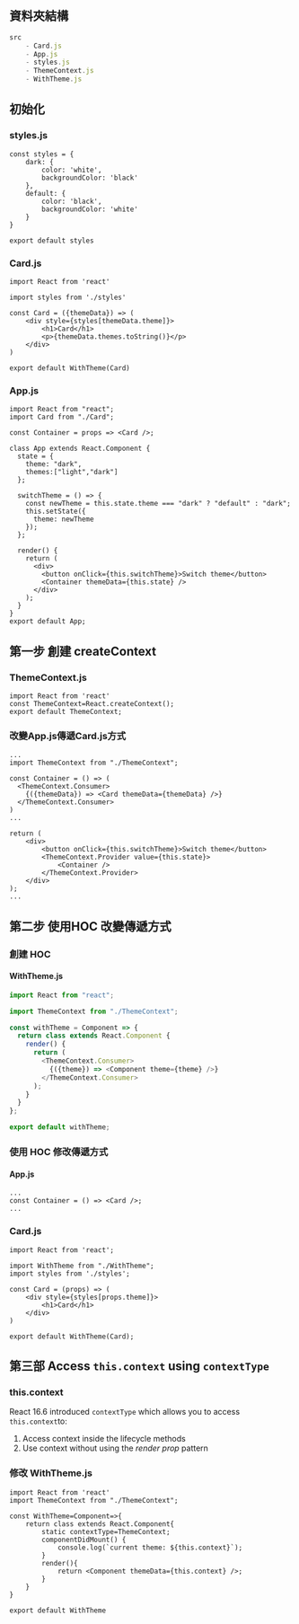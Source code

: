 ## 資料夾結構

```js
src
	- Card.js
	- App.js
	- styles.js
	- ThemeContext.js
	- WithTheme.js
```

## 初始化

### styles.js

```react
const styles = {
    dark: {
        color: 'white',
        backgroundColor: 'black'
    },
    default: {
        color: 'black',
        backgroundColor: 'white'
    }
}

export default styles
```

### Card.js

```react
import React from 'react'

import styles from './styles'

const Card = ({themeData}) => (
    <div style={styles[themeData.theme]}>
        <h1>Card</h1>
        <p>{themeData.themes.toString()}</p>
    </div>
)

export default WithTheme(Card)

```

### App.js

```react
import React from "react";
import Card from "./Card";

const Container = props => <Card />;

class App extends React.Component {
  state = {
    theme: "dark",
    themes:["light","dark"]
  };

  switchTheme = () => {
    const newTheme = this.state.theme === "dark" ? "default" : "dark";
    this.setState({
      theme: newTheme
    });
  };

  render() {
    return (
      <div>
        <button onClick={this.switchTheme}>Switch theme</button>
        <Container themeData={this.state} />
      </div>
    );
  }
}
export default App;
```

## 第一步 創建 createContext

### ThemeContext.js

```react
import React from 'react'
const ThemeContext=React.createContext();
export default ThemeContext;
```

### 改變App.js傳遞Card.js方式

```react
...
import ThemeContext from "./ThemeContext";

const Container = () => (
  <ThemeContext.Consumer>
    {({themeData}) => <Card themeData={themeData} />}
  </ThemeContext.Consumer>
)
...

return (
    <div>
        <button onClick={this.switchTheme}>Switch theme</button>
        <ThemeContext.Provider value={this.state}>
            <Container />
        </ThemeContext.Provider>
    </div>
);
...
```

## 第二步 使用HOC 改變傳遞方式

### 創建 HOC 

#### WithTheme.js

```js
import React from "react";

import ThemeContext from "./ThemeContext";

const withTheme = Component => {
  return class extends React.Component {
    render() {
      return (
        <ThemeContext.Consumer>
          {({theme}) => <Component theme={theme} />}
        </ThemeContext.Consumer>
      );
    }
  }
};

export default withTheme;
```

### 使用  HOC 修改傳遞方式

#### App.js

```react
...
const Container = () => <Card />;
...
```

### Card.js

```react
import React from 'react';

import WithTheme from "./WithTheme";
import styles from './styles';

const Card = (props) => (
    <div style={styles[props.theme]}>
        <h1>Card</h1>
    </div>
)

export default WithTheme(Card);
```

## 第三部  Access `this.context` using `contextType`

### this.context

React 16.6 introduced `contextType` which allows you to access `this.context`to:

1.  Access context inside the lifecycle methods
2.  Use context without using the *render prop* pattern

### 修改 WithTheme.js

```react
import React from 'react'
import ThemeContext from "./ThemeContext";

const WithTheme=Component=>{
    return class extends React.Component{
        static contextType=ThemeContext;
        componentDidMount() {
            console.log(`current theme: ${this.context}`);
        }
        render(){
            return <Component themeData={this.context} />;
        }
    }
}

export default WithTheme
```

